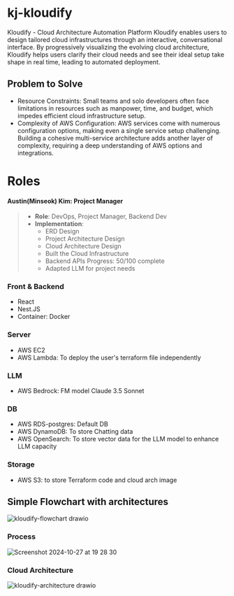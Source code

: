 # kj-kloudify
Kloudify - Cloud Architecture Automation Platform
Kloudify enables users to design tailored cloud infrastructures through an interactive, conversational interface. 
By progressively visualizing the evolving cloud architecture, Kloudify helps users clarify their cloud needs and see their ideal setup take shape in real time, leading to automated deployment.

## Problem to Solve
- Resource Constraints: Small teams and solo developers often face limitations in resources such as manpower, time, and budget, which impedes efficient cloud infrastructure setup.
- Complexity of AWS Configuration: AWS services come with numerous configuration options, making even a single service setup challenging. Building a cohesive multi-service architecture adds another layer of complexity, requiring a deep understanding of AWS options and integrations.


# Roles
#### Austin(Minseok) Kim: Project Manager
> - **Role**: DevOps, Project Manager, Backend Dev
> - **Implementation**:
>   - ERD Design
>   - Project Architecture Design
>   - Cloud Architecture Design
>   - Built the Cloud Infrastructure
>   - Backend APIs Progress: 50/100 complete
>   - Adapted LLM for project needs

### Front & Backend
- React
- Nest.JS
- Container: Docker
  
### Server
- AWS EC2
- AWS Lambda: To deploy the user's terraform file independently
  
### LLM
- AWS Bedrock: FM model Claude 3.5 Sonnet
  
### DB
- AWS RDS-postgres: Default DB
- AWS DynamoDB: To store Chatting data
- AWS OpenSearch: To store vector data for the LLM model to enhance LLM capacity

### Storage  
- AWS S3: to store Terraform code and cloud arch image


## Simple Flowchart with architectures
![kloudify-flowchart drawio](https://github.com/user-attachments/assets/a58c484a-03f2-4aeb-999c-0f493d1c8e78)

### Process
![Screenshot 2024-10-27 at 19 28 30](https://github.com/user-attachments/assets/3e2acbbf-d665-414f-aeff-adcaf3c559f3)

### Cloud Architecture
![kloudify-architecture drawio](https://github.com/user-attachments/assets/ef5e8065-c37a-4c4e-b987-3dd38c846d6a)

